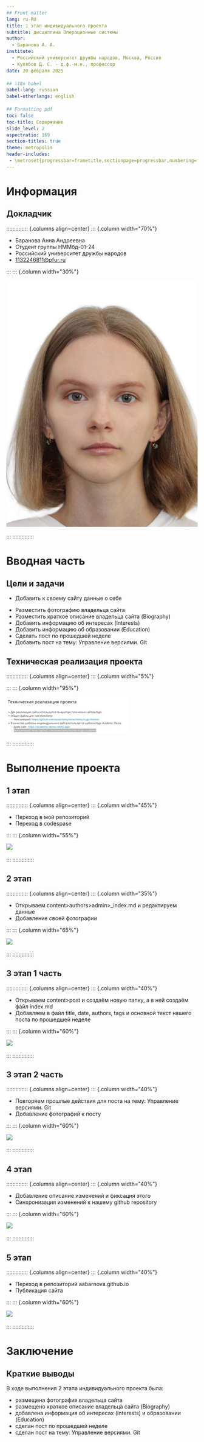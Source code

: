 ```yaml
---
## Front matter
lang: ru-RU
title: 1 этап индивидуального проекта
subtitle: дисциплина Операционные системы
author:
  - Баранова А. А.
institute:
  - Российский университет дружбы народов, Москва, Россия
  - Кулябов Д. С. - д.ф.-м.н., профессор
date: 20 февраля 2025

## i18n babel
babel-lang: russian
babel-otherlangs: english

## Formatting pdf
toc: false
toc-title: Содержание
slide_level: 2
aspectratio: 169
section-titles: true
theme: metropolis
header-includes:
 - \metroset{progressbar=frametitle,sectionpage=progressbar,numbering=fraction}
---
```


# Информация

## Докладчик

:::::::::::::: {.columns align=center}
::: {.column width="70%"}

  * Баранова Анна Андреевна
  * Студент группы НММбд-01-24
  * Российский университет дружбы народов
  * [1132246811@pfur.ru](mailto:132246811@pfur.ru)

:::
::: {.column width="30%"}

![](./image/mee.jpg)

:::
::::::::::::::

# Вводная часть

## Цели и задачи

* Добавить к своему сайту данные о себе
- Разместить фотографию владельца сайта
- Разместить краткое описание владельца сайта (Biography)
- Добавить информацию об интересах (Interests)
- Добавить информацию об образовании (Education)
- Сделать пост по прошедшей неделе
- Добавить пост на тему: Управление версиями. Git

## Техническая реализация проекта

:::::::::::::: {.columns align=center}
::: {.column width="5%"}


:::
::: {.column width="95%"}

![](./image/1.png)

:::
::::::::::::::

# Выполнение проекта

## 1 этап

:::::::::::::: {.columns align=center}
::: {.column width="45%"}

- Переход в мой репозиторий
- Переход в codespase

:::
::: {.column width="55%"}

![](./image/2.png)

:::
::::::::::::::

## 2 этап

:::::::::::::: {.columns align=center}
::: {.column width="35%"}

- Открываем content>authors>admin>_index.md и редактируем данные
- Добавление своей фотографии

:::
::: {.column width="65%"}

![](./image/3.jpg)

:::
::::::::::::::

## 3 этап 1 часть

:::::::::::::: {.columns align=center}
::: {.column width="40%"}

- Открываем content>post и создаём новую папку, а в ней создаём файл index.md
- Добавляем в файл title, date, authors, tags и основной текст нашего поста по прошедшей неделе

:::
::: {.column width="60%"}

![](./image/6.jpg)

:::
::::::::::::::

## 3 этап 2 часть

:::::::::::::: {.columns align=center}
::: {.column width="40%"}

- Повторяем прошлые действия для поста на тему: Управление версиями. Git
- Добавление фотографий к посту

:::
::: {.column width="60%"}

![](./image/7.jpg)

:::
::::::::::::::

## 4 этап

:::::::::::::: {.columns align=center}
::: {.column width="40%"}

- Добавление описание изменений и фиксация этого
- Синхронизация изменений к нашему github repository

:::
::: {.column width="60%"}

![](./image/11.jpg)

:::
::::::::::::::

## 5 этап

:::::::::::::: {.columns align=center}
::: {.column width="40%"}

- Переход в репозиторий aabarnova.github.io
- Публикация сайта

:::
::: {.column width="60%"}

![](./image/13.png)

:::
::::::::::::::

# Заключение

## Краткие выводы

В ходе выполнения 2 этапа индивидуального проекта была:
- размещена фотография владельца сайта
- размещено краткое описание владельца сайта (Biography)
- добавлена информация об интересах (Interests) и образовании (Education)
- сделан пост по прошедшей неделе
- сделан пост на тему: Управление версиями. Git



